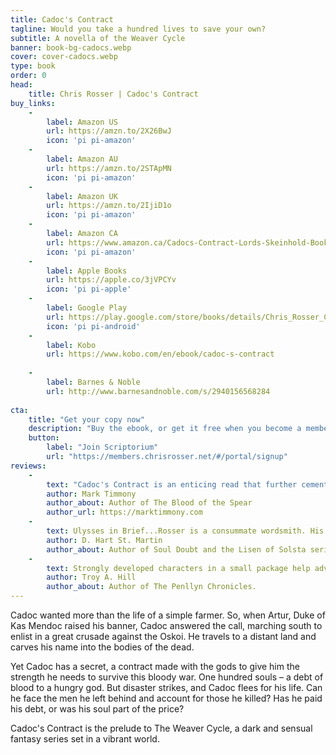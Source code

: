```yaml
---
title: Cadoc's Contract
tagline: Would you take a hundred lives to save your own?
subtitle: A novella of the Weaver Cycle
banner: book-bg-cadocs.webp
cover: cover-cadocs.webp
type: book
order: 0
head:
    title: Chris Rosser | Cadoc's Contract
buy_links:
    -
        label: Amazon US
        url: https://amzn.to/2X26BwJ
        icon: 'pi pi-amazon'
    -
        label: Amazon AU
        url: https://amzn.to/2STApMN
        icon: 'pi pi-amazon'
    -
        label: Amazon UK
        url: https://amzn.to/2IjiD1o
        icon: 'pi pi-amazon'
    -
        label: Amazon CA
        url: https://www.amazon.ca/Cadocs-Contract-Lords-Skeinhold-Book-ebook/dp/B07NT7CBG2
        icon: 'pi pi-amazon'
    -
        label: Apple Books
        url: https://apple.co/3jVPCYv
        icon: 'pi pi-apple'
    -
        label: Google Play
        url: https://play.google.com/store/books/details/Chris_Rosser_Cadoc_s_Contract?id=2xSbDwAAQBAJ
        icon: 'pi pi-android'
    -
        label: Kobo
        url: https://www.kobo.com/en/ebook/cadoc-s-contract
        
    -
        label: Barnes & Noble
        url: http://www.barnesandnoble.com/s/2940156568284
        
cta:
    title: "Get your copy now"
    description: "Buy the ebook, or get it free when you become a members of Chris Rosser's Scriptorium"
    button:
        label: "Join Scriptorium"
        url: "https://members.chrisrosser.net/#/portal/signup"
reviews:
    -
        text: "Cadoc's Contract is an enticing read that further cements Rosser - for me - as one of the new breed of rising stars on the Aussie Spec-fic scene. With a sure and confident hand Rosser weaves his tale with the same skills as the mystical 'weavers' in his world, enthralling the reader with strong and heartfelt characters, engaging dialogue and heart pounding fight scenes."
        author: Mark Timmony
        author_about: Author of The Blood of the Spear
        author_url: https://marktimmony.com
    -
        text: Ulysses in Brief...Rosser is a consummate wordsmith. His metaphors and similes are perfection, and his ability to draw us into the moment with the hardened-soldier voice of his narrative evokes all the right emotions.
        author: D. Hart St. Martin
        author_about: Author of Soul Doubt and the Lisen of Solsta series.
    -
        text: Strongly developed characters in a small package help advance this story. This prequel to The Weaver's Boy sets the stage of what looks to be an epic dark fantasy series.
        author: Troy A. Hill
        author_about: Author of The Penllyn Chronicles.
---
```


Cadoc wanted more than the life of a simple farmer. So, when Artur, Duke of Kas Mendoc raised his banner, Cadoc answered the call, marching south to enlist in a great crusade against the Oskoi. He travels to a distant land and carves his name into the bodies of the dead.

Yet Cadoc has a secret, a contract made with the gods to give him the strength he needs to survive this bloody war. One hundred souls – a debt of blood to a hungry god. But disaster strikes, and Cadoc flees for his life. Can he face the men he left behind and account for those he killed? Has he paid his debt, or was his soul part of the price?

Cadoc's Contract is the prelude to The Weaver Cycle, a dark and sensual fantasy series set in a vibrant world.